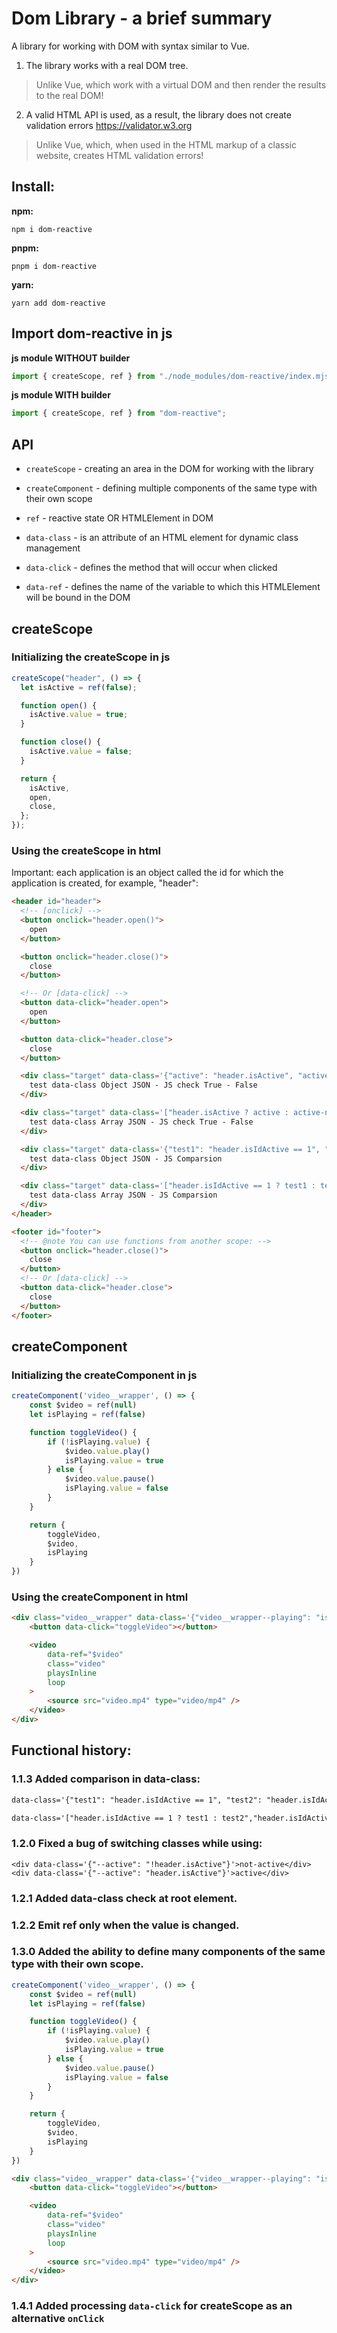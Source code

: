 # Dom Library - a brief summary
A library for working with DOM with syntax similar to Vue.

1. The library works with a real DOM tree.
> Unlike Vue, which work with a virtual DOM and then render the results to the real DOM!
2. A valid HTML API is used, as a result, the library does not create validation errors https://validator.w3.org
> Unlike Vue, which, when used in the HTML markup of a classic website, creates HTML validation errors!



## Install:
**npm:**
```
npm i dom-reactive
```

**pnpm:**
```
pnpm i dom-reactive
```

**yarn:**
```
yarn add dom-reactive
```





## Import dom-reactive in js
**js module WITHOUT builder**
```ts
import { createScope, ref } from "./node_modules/dom-reactive/index.mjs";
```

**js module WITH builder**
```ts
import { createScope, ref } from "dom-reactive";
```



## API
* `createScope` - creating an area in the DOM for working with the library
* `createComponent` - defining multiple components of the same type with their own scope
* `ref` - reactive state OR HTMLElement in DOM

* `data-class` - is an attribute of an HTML element for dynamic class management
* `data-click` - defines the method that will occur when clicked
* `data-ref` - defines the name of the variable to which this HTMLElement will be bound in the DOM


## createScope
### Initializing the createScope in js
```ts
createScope("header", () => {
  let isActive = ref(false);

  function open() {
    isActive.value = true;
  }

  function close() {
    isActive.value = false;
  }

  return {
    isActive,
    open,
    close,
  };
});

```

### Using the createScope in html
Important: each application is an object called the id for which the application is created, for example, "header":
```html
<header id="header">
  <!-- [onclick] -->
  <button onclick="header.open()">
    open
  </button>

  <button onclick="header.close()">
    close
  </button>

  <!-- Or [data-click] -->
  <button data-click="header.open">
    open
  </button>

  <button data-click="header.close">
    close
  </button>

  <div class="target" data-class='{"active": "header.isActive", "active-not": "!header.isActive"}'>
    test data-class Object JSON - JS check True - False
  </div>

  <div class="target" data-class='["header.isActive ? active : active-not", "!header.isActive ? test-not : test"]'>
    test data-class Array JSON - JS check True - False
  </div>

  <div class="target" data-class='{"test1": "header.isIdActive == 1", "test2": "header.isIdActive != 1"}'>
    test data-class Object JSON - JS Comparsion
  </div>

  <div class="target" data-class='["header.isIdActive == 1 ? test1 : test2","header.isIdActive != 1 ? test3 : test4"]'>
    test data-class Array JSON - JS Comparsion
  </div>
</header>

<footer id="footer">
  <!-- @note You can use functions from another scope: -->
  <button onclick="header.close()">
    close
  </button>
  <!-- Or [data-click] -->
  <button data-click="header.close">
    close
  </button>
</footer>
```


## createComponent
### Initializing the createComponent in js
```js
createComponent('video__wrapper', () => {
    const $video = ref(null)
    let isPlaying = ref(false)

    function toggleVideo() {
        if (!isPlaying.value) {
            $video.value.play()
            isPlaying.value = true
        } else {
            $video.value.pause()
            isPlaying.value = false
        }
    }

    return {
        toggleVideo,
        $video,
        isPlaying
    }
})
```

### Using the createComponent in html
```html
<div class="video__wrapper" data-class='{"video__wrapper--playing": "isPlaying"}'>
    <button data-click="toggleVideo"></button>

    <video
        data-ref="$video"
        class="video"
        playsInline
        loop
    >
        <source src="video.mp4" type="video/mp4" />
    </video>
</div>
```



## Functional history:
### 1.1.3 Added comparison in data-class:
```html
data-class='{"test1": "header.isIdActive == 1", "test2": "header.isIdActive != 1"}'
```

```html
data-class='["header.isIdActive == 1 ? test1 : test2","header.isIdActive != 1 ? test3 : test4"]'
```

### 1.2.0 Fixed a bug of switching classes while using:
```
<div data-class='{"--active": "!header.isActive"}'>not-active</div>
<div data-class='{"--active": "header.isActive"}'>active</div>
```

### 1.2.1 Added data-class check at root element.

### 1.2.2 Emit ref only when the value is changed.

### 1.3.0 Added the ability to define many components of the same type with their own scope.
```js
createComponent('video__wrapper', () => {
    const $video = ref(null)
    let isPlaying = ref(false)

    function toggleVideo() {
        if (!isPlaying.value) {
            $video.value.play()
            isPlaying.value = true
        } else {
            $video.value.pause()
            isPlaying.value = false
        }
    }

    return {
        toggleVideo,
        $video,
        isPlaying
    }
})
```
```html
<div class="video__wrapper" data-class='{"video__wrapper--playing": "isPlaying"}'>
    <button data-click="toggleVideo"></button>

    <video
        data-ref="$video"
        class="video"
        playsInline
        loop
    >
        <source src="video.mp4" type="video/mp4" />
    </video>
</div>
```

### 1.4.1 Added processing `data-click` for createScope as an alternative `onClick`